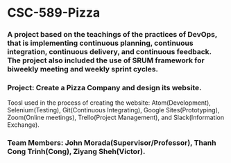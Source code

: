 # CSC-589-Pizza
### A project based on the teachings of the practices of DevOps, that is implementing continuous planning, continuous integration, continuous delivery, and continuous feedback. The project also included the use of SRUM framework for biweekly meeting and weekly sprint cycles.

### Project: Create a Pizza Company and design its website.
Toosl used in the process of creating the website: Atom(Development), Selenium(Testing), Git(Continuous Integrating), Google Sites(Prototyping), Zoom(Online meetings), Trello(Project Management), and Slack(Information Exchange).

### Team Members: John Morada(Supervisor/Professor), Thanh Cong Trinh(Cong), Ziyang Sheh(Victor).
